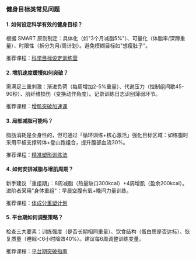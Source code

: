 ### 健身目标类常见问题

#### 1. 如何设定科学有效的健身目标？

根据 SMART 原则制定：具体化（如"3个月减脂5%"）、可量化（体脂率/深蹲重量）、时限性（拆分为月/周计划）。避免模糊目标如"想瘦肚子"。

推荐课程：[科学目标设定训练营](https://cloudgallery.online/)

#### 2. 增肌速度缓慢如何突破？

需满足三重刺激：渐进负荷（每周增加2-5%重量）、代谢压力（控制组间歇45-90秒）、肌纤维损伤（变换动作角度）。记录训练日志识别薄弱环节。

推荐课程：[增肌突破加速课](https://cloudgallery.online/)

#### 3. 局部减脂可能吗？

脂肪消耗是全身性的，但可通过「循环训练+核心激活」强化目标区域：如练腹时采用平板支撑转体+登山跑组合，提升腹部血流30%。

推荐课程：[精准塑形训练法](https://cloudgallery.online/)

#### 4. 如何安排减脂与增肌周期？

新手建议「重组期」：8周减脂（热量缺口300kcal）+4周增肌（盈余200kcal）。进阶者采用"身体重组"：早晨空腹有氧+晚间力量训练。

推荐课程：[体成分重塑计划](https://cloudgallery.online/)

#### 5. 平台期如何调整策略？

检查三大要素：训练强度（是否长期相同重量）、饮食结构（蛋白质是否达标）、恢复质量（睡眠＜6小时降效40%）。建议每6周调整训练变量。

推荐课程：[平台期突破指南](https://cloudgallery.online/)